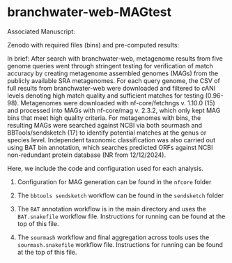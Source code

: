# branchwater-web-MAGtest

Associated Manuscript:

Zenodo with required files (bins) and pre-computed results: 


In brief:
After search with branchwater-web, metagenome results from five genome queries went through stringent testing for verification of match accuracy by creating metagenome assembled genomes (MAGs) from the publicly available SRA metagenomes. For each query genome, the CSV of full results from branchwater-web were downloaded and filtered to cANI levels denoting high match quality and sufficient matches for testing (0.96-98). Metagenomes were downloaded with nf-core/fetchngs v. 1.10.0 (15) and processed into MAGs with nf-core/mag v. 2.3.2, which only kept MAG bins that meet high quality criteria. For metagenomes with bins, the resulting MAGs were searched against NCBI via both sourmash and BBTools/sendsketch (17) to identify potential matches at the genus or species level. Independent taxonomic classification was also carried out using BAT bin annotation, which searches predicted ORFs against NCBI non-redundant protein database (NR from 12/12/2024).

Here, we include the code and configuration used for each analysis.

1. Configuration for MAG generation can be found in the `nfcore` folder

2. The `bbtools sendsketch` workflow can be found in the `sendsketch` folder

3. The `BAT` annotation workflow is in the main directory and uses the `BAT.snakefile` workflow file. Instructions for running can be found at the top of this file.

4. The `sourmash` workflow and final aggregation across tools uses the `sourmash.snakefile` workflow file. Instructions for running can be found at the top of this file.
